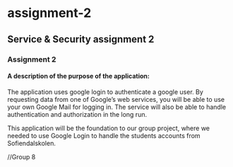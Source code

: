 # assignment-2
## Service &amp; Security assignment 2

### Assignment 2

#### A description of the purpose of the application:

The application uses google login to authenticate a google user. By requesting data from one of Google’s web services, you will be able to use your own Google Mail for logging in. The service will also be able to handle authentication and authorization in the long run. 

This application will be the foundation to our group project, where we needed to use Google Login to handle the students accounts from Sofiendalskolen. 

//Group 8
